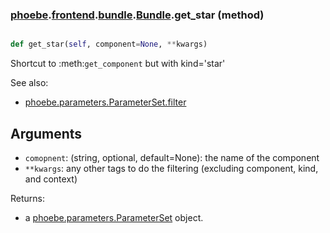 ### [phoebe](phoebe.md).[frontend](phoebe.frontend.md).[bundle](phoebe.frontend.bundle.md).[Bundle](phoebe.frontend.bundle.Bundle.md).get_star (method)


```py

def get_star(self, component=None, **kwargs)

```



Shortcut to :meth:`get_component` but with kind='star'

See also:
* [phoebe.parameters.ParameterSet.filter](phoebe.parameters.ParameterSet.filter.md)

Arguments
----------
* `comopnent`: (string, optional, default=None): the name of the component
* `**kwargs`: any other tags to do the filtering (excluding component, kind, and context)

Returns:
* a [phoebe.parameters.ParameterSet](phoebe.parameters.ParameterSet.md) object.

